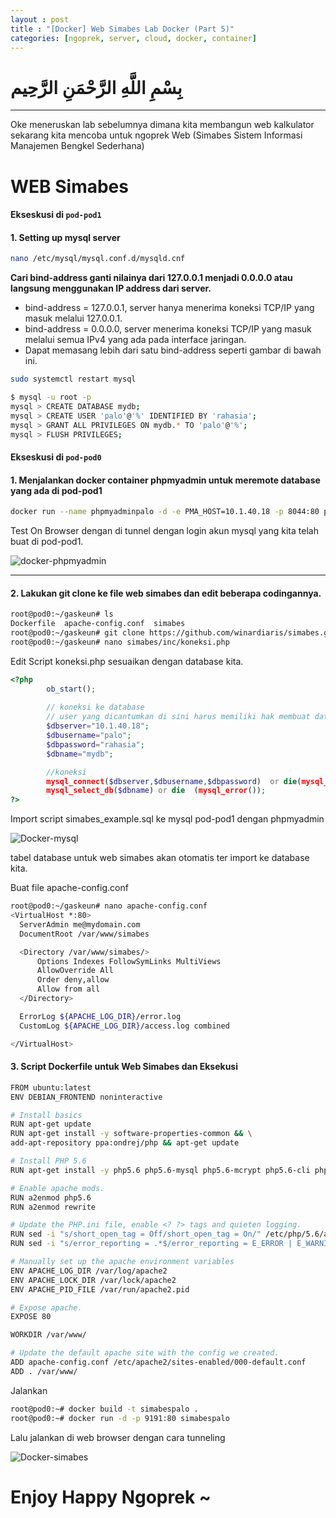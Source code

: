 ```yaml
---
layout : post
title : "[Docker] Web Simabes Lab Docker (Part 5)"
categories: [ngoprek, server, cloud, docker, container]
---
```


# بِسْمِ اللَّهِ الرَّحْمَنِ الرَّحِيم

---

Oke meneruskan lab sebelumnya dimana kita membangun web kalkulator sekarang kita mencoba untuk ngoprek Web (Simabes Sistem Informasi Manajemen Bengkel Sederhana)

# WEB Simabes

#### Ekseskusi di `pod-pod1`
#### 1. Setting up mysql server
```BASH
nano /etc/mysql/mysql.conf.d/mysqld.cnf
```
**Cari bind-address ganti nilainya dari 127.0.0.1 menjadi 0.0.0.0 atau langsung menggunakan IP address dari server.**
* bind-address = 127.0.0.1, server hanya menerima koneksi TCP/IP yang masuk melalui 127.0.0.1.
* bind-address = 0.0.0.0, server menerima koneksi TCP/IP yang masuk melalui semua IPv4 yang ada pada interface jaringan.
* Dapat memasang lebih dari satu bind-address seperti gambar di bawah ini.

```BASH 
sudo systemctl restart mysql
```

```BASH
$ mysql -u root -p
mysql > CREATE DATABASE mydb;
mysql > CREATE USER 'palo'@'%' IDENTIFIED BY 'rahasia';
mysql > GRANT ALL PRIVILEGES ON mydb.* TO 'palo'@'%';
mysql > FLUSH PRIVILEGES; 
```

#### Ekseskusi di `pod-pod0`
#### 1. Menjalankan docker container phpmyadmin untuk meremote database yang ada di pod-pod1

```BASH
docker run --name phpmyadminpalo -d -e PMA_HOST=10.1.40.18 -p 8044:80 phpmyadmin/phpmyadmin 
```
Test On Browser dengan di tunnel dengan login akun mysql yang kita telah buat di pod-pod1.

![docker-phpmyadmin]()

---

#### 2. Lakukan git clone ke file web simabes dan edit beberapa codingannya.

```BASH 
root@pod0:~/gaskeun# ls
Dockerfile  apache-config.conf  simabes
root@pod0:~/gaskeun# git clone https://github.com/winardiaris/simabes.git
root@pod0:~/gaskeun# nano simabes/inc/koneksi.php 
```
Edit Script koneksi.php sesuaikan dengan database kita.
```php
<?php
        ob_start();
  
        // koneksi ke database
        // user yang dicantumkan di sini harus memiliki hak membuat database
        $dbserver="10.1.40.18";
        $dbusername="palo";
        $dbpassword="rahasia";
        $dbname="mydb";

        //koneksi
        mysql_connect($dbserver,$dbusername,$dbpassword)  or die(mysql_error());
        mysql_select_db($dbname) or die  (mysql_error());
?>
```
Import script simabes_example.sql
ke mysql pod-pod1 dengan phpmyadmin

![Docker-mysql]()

tabel database untuk web simabes akan otomatis ter import ke database kita.

Buat file apache-config.conf
```BASH
root@pod0:~/gaskeun# nano apache-config.conf 
<VirtualHost *:80>
  ServerAdmin me@mydomain.com
  DocumentRoot /var/www/simabes

  <Directory /var/www/simabes/>
      Options Indexes FollowSymLinks MultiViews
      AllowOverride All
      Order deny,allow
      Allow from all
  </Directory>

  ErrorLog ${APACHE_LOG_DIR}/error.log
  CustomLog ${APACHE_LOG_DIR}/access.log combined

</VirtualHost>
```


#### 3. Script Dockerfile untuk Web Simabes dan Eksekusi

```BASH
FROM ubuntu:latest
ENV DEBIAN_FRONTEND noninteractive

# Install basics
RUN apt-get update
RUN apt-get install -y software-properties-common && \
add-apt-repository ppa:ondrej/php && apt-get update

# Install PHP 5.6
RUN apt-get install -y php5.6 php5.6-mysql php5.6-mcrypt php5.6-cli php5.6-gd php5.6-curl

# Enable apache mods.
RUN a2enmod php5.6
RUN a2enmod rewrite

# Update the PHP.ini file, enable <? ?> tags and quieten logging.
RUN sed -i "s/short_open_tag = Off/short_open_tag = On/" /etc/php/5.6/apache2/php.ini
RUN sed -i "s/error_reporting = .*$/error_reporting = E_ERROR | E_WARNING | E_PARSE/" /etc/php/5.6/apache2/php.ini

# Manually set up the apache environment variables
ENV APACHE_LOG_DIR /var/log/apache2
ENV APACHE_LOCK_DIR /var/lock/apache2
ENV APACHE_PID_FILE /var/run/apache2.pid

# Expose apache.
EXPOSE 80

WORKDIR /var/www/

# Update the default apache site with the config we created.
ADD apache-config.conf /etc/apache2/sites-enabled/000-default.conf
ADD . /var/www/
```

Jalankan

```BASH
root@pod0:~# docker build -t simabespalo .
root@pod0:~# docker run -d -p 9191:80 simabespalo 
```
Lalu jalankan di web browser dengan cara tunneling 

![Docker-simabes]()

# Enjoy Happy Ngoprek ~